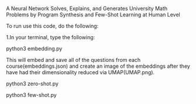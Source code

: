 A Neural Network Solves, Explains, and Generates University Math Problems by Program Synthesis and Few-Shot Learning at Human Level

To run use this code, do the following:

1.In your terminal, type the following:

python3 embedding.py

This will embed and save all of the questions from each course(embeddings.json) and create an image of the embeddings after they have had their         dimensionality reduced via UMAP(UMAP.png).

python3 zero-shot.py

python3 few-shot.py
